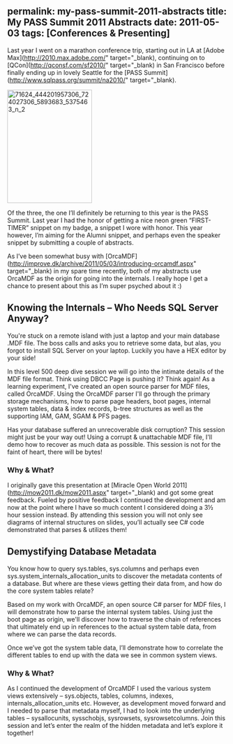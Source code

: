 permalink: my-pass-summit-2011-abstracts
title: My PASS Summit 2011 Abstracts
date: 2011-05-03
tags: [Conferences & Presenting]
---
Last year I went on a marathon conference trip, starting out in LA at [Adobe Max](http://2010.max.adobe.com/" target="_blank), continuing on to [QCon](http://qconsf.com/sf2010/" target="_blank) in San Francisco before finally ending up in lovely Seattle for the [PASS Summit](http://www.sqlpass.org/summit/na2010/" target="_blank).

[<img class=" wp-image-2213 alignright" alt="71624_444201957306_724027306_5893683_5375463_n_2" src="http://improve.dk/wp-content/uploads/2011/05/71624_444201957306_724027306_5893683_5375463_n_2.jpg" width="194" height="259" />](http://improve.dk/wp-content/uploads/2011/05/71624_444201957306_724027306_5893683_5375463_n_2.jpg)

Of the three, the one I’ll definitely be returning to this year is the PASS Summit. Last year I had the honor of getting a nice neon green “FIRST-TIMER” snippet on my badge, a snippet I wore with honor. This year however, I’m aiming for the Alumni snippet, and perhaps even the speaker snippet by submitting a couple of abstracts.

As I’ve been somewhat busy with [OrcaMDF](http://improve.dk/archive/2011/05/03/introducing-orcamdf.aspx" target="_blank) in my spare time recently, both of my abstracts use OrcaMDF as the origin for going into the internals. I really hope I get a chance to present about this as I’m super psyched about it :)

## Knowing the Internals – Who Needs SQL Server Anyway?

You're stuck on a remote island with just a laptop and your main database .MDF file. The boss calls and asks you to retrieve some data, but alas, you forgot to install SQL Server on your laptop. Luckily you have a HEX editor by your side!

In this level 500 deep dive session we will go into the intimate details of the MDF file format. Think using DBCC Page is pushing it? Think again! As a learning experiment, I've created an open source parser for MDF files, called OrcaMDF. Using the OrcaMDF parser I'll go through the primary storage mechanisms, how to parse page headers, boot pages, internal system tables, data &amp; index records, b-tree structures as well as the supporting IAM, GAM, SGAM &amp; PFS pages.

Has your database suffered an unrecoverable disk corruption? This session might just be your way out! Using a corrupt &amp; unattachable MDF file, I'll demo how to recover as much data as possible. This session is not for the faint of heart, there will be bytes!

### Why &amp; What?

I originally gave this presentation at [Miracle Open World 2011](http://mow2011.dk/mow2011.aspx" target="_blank) and got some great feedback. Fueled by positive feedback I continued the development and am now at the point where I have so much content I considered doing a 3½ hour session instead. By attending this session you will not only see diagrams of internal structures on slides, you’ll actually see C# code demonstrated that parses &amp; utilizes them!

## Demystifying Database Metadata

You know how to query sys.tables, sys.columns and perhaps even sys.system_internals_allocation_units to discover the metadata contents of a database. But where are these views getting their data from, and how do the core system tables relate?

Based on my work with OrcaMDF, an open source C# parser for MDF files, I will demonstrate how to parse the internal system tables. Using just the boot page as origin, we'll discover how to traverse the chain of references that ultimately end up in references to the actual system table data, from where we can parse the data records.

Once we’ve got the system table data, I’ll demonstrate how to correlate the different tables to end up with the data we see in common system views.

### Why &amp; What?

As I continued the development of OrcaMDF I used the various system views extensively – sys.objects, tables, columns, indexes, internals_allocation_units etc. However, as development moved forward and I needed to parse that metadata myself, I had to look into the underlying tables – sysallocunits, sysschobjs, sysrowsets, sysrowsetcolumns. Join this session and let’s enter the realm of the hidden metadata and let’s explore it together!
